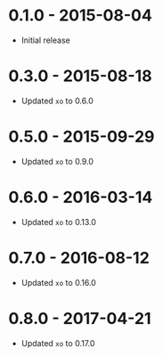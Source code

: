 # 0.1.0 - 2015-08-04

- Initial release

# 0.3.0 - 2015-08-18

- Updated `xo` to 0.6.0

# 0.5.0 - 2015-09-29

- Updated `xo` to 0.9.0

# 0.6.0 - 2016-03-14

- Updated `xo` to 0.13.0

# 0.7.0 - 2016-08-12

- Updated `xo` to 0.16.0

# 0.8.0 - 2017-04-21

- Updated `xo` to 0.17.0
